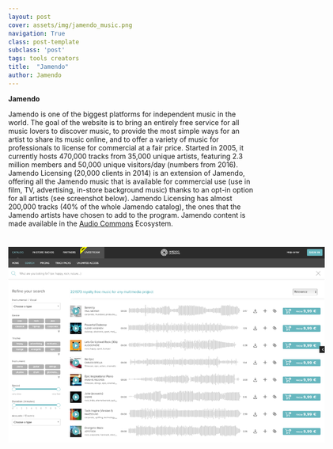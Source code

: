 ```yaml
---
layout: post
cover: assets/img/jamendo_music.png
navigation: True
class: post-template
subclass: 'post'
tags: tools creators
title:  "Jamendo"
author: Jamendo
---
```


**Jamendo** 

Jamendo is one of the biggest platforms for independent music in the world. The goal of the website is to bring an entirely free service for all music lovers to discover music, to provide the most simple ways for an artist to share its music online, and to offer a variety of music for professionals to license for commercial at a fair price. Started in 2005, it currently hosts 470,000 tracks from 35,000 unique artists, featuring 2.3 million members and 50,000 unique visitors/day (numbers from 2016). Jamendo Licensing (20,000 clients in 2014) is an extension of Jamendo, offering all the Jamendo music that is available for commercial use (use in film, TV, advertising, in-store background music) thanks to an opt-in option for all artists (see screenshot below). Jamendo Licensing has almost 200,000 tracks (40% of the whole Jamendo catalog), the ones that the Jamendo artists have chosen to add to the program. Jamendo content is made available in the [Audio Commons](https://audiocommons.org) Ecosystem.

<a href="/assets/img/jamendo_licensing.png" target="blank"><img style="margin:auto;margin-bottom:25px;margin-top:25px;max-width:640px;" class="img-responsive" src="/assets/img/jamendo_licensing.png" alt="Jamendo Licensing">
</a>
